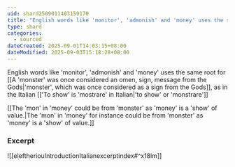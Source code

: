 ```yaml
---
uid: shard2509011403159170
title: "English words like 'monitor', 'admonish' and 'money' uses the same root for 'monster' as in the Italian 'to show' or 'monstrare'"
type: shard
categories:
  - sourced
dateCreated: 2025-09-01T14:03:15+08:00
dateModified: 2025-09-03T15:18:28+08:00
---
```

English words like 'monitor', 'admonish' and 'money' uses the same root for [[A 'monster' was once considered an omen, sign, message from the Gods|'monster', which was once considered as a sign from the Gods]], as in the Italian [['To show' is 'mostrare' in Italian|'to show' or 'monstrare']]

[[The 'mon' in 'money' could be from 'monster' as 'money' is a 'show' of value.|The 'mon' in 'money' for instance could be from 'monster' as 'money' is a 'show' of value.]]
### Excerpt
![[eleftheriouIntroductionItalianexcerptindex#^x18lm]]